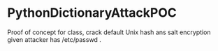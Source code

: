 PythonDictionaryAttackPOC
=========================

Proof of concept for class, crack default Unix hash ans salt encryption given attacker has /etc/passwd .
